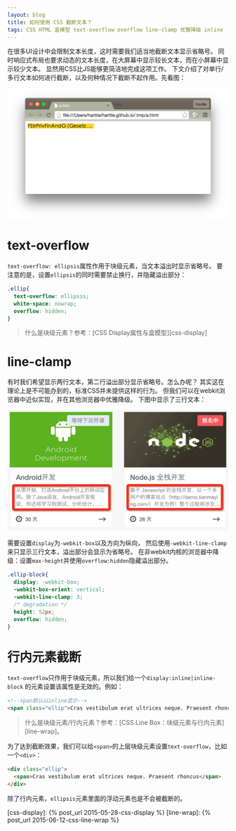 ```yaml
---
layout: blog
title: 如何使用 CSS 截断文本？ 
tags: CSS HTML 盒模型 text-overflow overflow line-clamp 优雅降级 inline
---
```


在很多UI设计中会限制文本长度，这时需要我们适当地截断文本显示省略号。
同时响应式布局也要求动态的文本长度，在大屏幕中显示较长文本，而在小屏幕中显示较少文本。
显然用CSS比JS能够更简洁地完成这项工作。
下文介绍了对单行/多行文本如何进行截断，以及何种情况下截断不起作用。先看图：

![@2x](/assets/img/blog/css/text-overflow-ellipsis.png)

<!--more-->

# text-overflow

`text-overflow: ellipsis`属性作用于块级元素，当文本溢出时显示省略号。
要注意的是，设置`ellipsis`的同时需要禁止换行，并隐藏溢出部分：

```css
.ellip{
  text-overflow: ellipsis;
  white-space: nowrap;
  overflow: hidden;
}
```

> 什么是块级元素？参考：[CSS Display属性与盒模型][css-display]

# line-clamp

有时我们希望显示两行文本，第二行溢出部分显示省略号。怎么办呢？
其实这在理论上是不可能办到的，标准CSS并未提供这样的行为。
但我们可以在webkit浏览器中近似实现，并在其他浏览器中优雅降级。
下图中显示了三行文本：

![line clamp][line-clamp]

需要设置`display`为`-webkit-box`以及方向为纵向，
然后使用`-webkit-line-clamp`来只显示三行文本，溢出部分会显示为省略号。
在非webkit内核的浏览器中降级：设置`max-height`并使用`overflow:hidden`隐藏溢出部分。

```css
.ellip-block{
  display: -webkit-box;
  -webkit-box-orient: vertical;
  -webkit-line-clamp: 3;
  /* degradation */
  height: 52px;
  overflow: hidden;
}
```

# 行内元素截断

`text-overflow`只作用于块级元素，所以我们给一个`display:inline|inline-block`
的元素设置该属性是无效的。例如：

```html
<!--span默认以inline显示-->
<span class="ellip">Cras vestibulum erat ultrices neque. Praesent rhoncus</span>
```

> 什么是块级元素/行内元素？参考：[CSS Line Box：块级元素与行内元素][line-wrap]。

为了达到截断效果，我们可以给`<span>`的上层块级元素设置`text-overflow`，比如一个`<div>`：

```html
<div class="ellip">
  <span>Cras vestibulum erat ultrices neque. Praesent rhoncus</span>
</div>
```

除了行内元素，`ellipsis`元素里面的浮动元素也是不会被截断的。

[text-overflow]: https://developer.mozilla.org/zh-CN/docs/Web/CSS/text-overflow
[line-clamp]: /assets/img/blog/css/line-clamp.png
[css-display]: {% post_url 2015-05-28-css-display %}
[line-wrap]: {% post_url 2015-06-12-css-line-wrap %}

